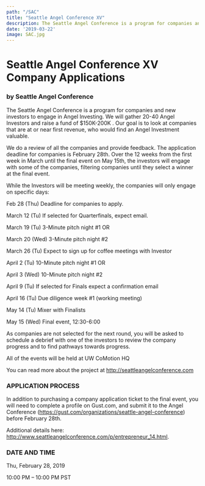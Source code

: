 ```yaml
---
path: "/SAC"
title: "Seattle Angel Conference XV"
description: The Seattle Angel Conference is a program for companies and new investors to engage in Angel Investing.
date: '2019-03-22'
image: SAC.jpg
---
```

# Seattle Angel Conference XV Company Applications
### by Seattle Angel Conference
The Seattle Angel Conference is a program for companies and new investors to engage in Angel Investing. We will gather 20-40 Angel Investors and raise a fund of $150K-200K . Our goal is to look at companies that are at or near first revenue, who would find an Angel Investment valuable.

We do a review of all the companies and provide feedback. The application deadline for companies is February 28th. Over the 12 weeks from the first week in March until the final event on May 15th, the investors will engage with some of the companies, filtering companies until they select a winner at the final event.

While the Investors will be meeting weekly, the companies will only engage on specific days:

Feb 28 (Thu) Deadline for companies to apply.

March 12 (Tu) If selected for Quarterfinals, expect email.

March 19 (Tu) 3-Minute pitch night #1 OR

March 20 (Wed) 3-Minute pitch night #2

March 26 (Tu) Expect to sign up for coffee meetings with Investor

April 2 (Tu) 10-Minute pitch night #1 OR

April 3 (Wed) 10-Minute pitch night #2

April 9 (Tu) If selected for Finals expect a confirmation email

April 16 (Tu) Due diligence week #1 (working meeting)

May 14 (Tu) Mixer with Finalists

May 15 (Wed) Final event, 12:30-6:00

As companies are not selected for the next round, you will be asked to schedule a debrief with one of the investors to review the company progress and to find pathways towards progress.

All of the events will be held at UW CoMotion HQ

You can read more about the project at http://seattleangelconference.com

### APPLICATION PROCESS
In addition to purchasing a company application ticket to the final event, you will need to complete a profile on Gust.com, and submit it to the Angel Conference (https://gust.com/organizations/seattle-angel-conference) before February 28th.

Additional details here: http://www.seattleangelconference.com/p/entrepreneur_14.html.

### DATE AND TIME
Thu, February 28, 2019

10:00 PM – 10:00 PM PST